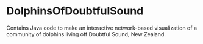# DolphinsOfDoubtfulSound
Contains Java code to make an interactive network-based visualization of a community of dolphins living off Doubtful Sound, New Zealand.
